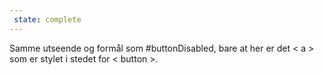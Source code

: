 ```yaml
---
 state: complete
---
```

Samme utseende og formål som #buttonDisabled, bare at her er det < a > som er stylet i stedet for < button >.

